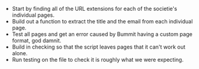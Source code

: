 - Start by finding all of the URL extensions for each of the societie's individual pages.
- Build out a function to extract the title and the email from each individual page.
- Test all pages and get an error caused by Bummit having a custom page format, god damnit.
- Build in checking so that the script leaves pages that it can't work out alone.
- Run testing on the file to check it is roughly what we were expecting.